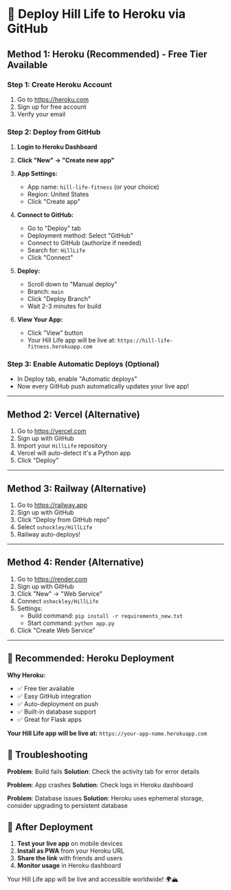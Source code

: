 # 🚀 Deploy Hill Life to Heroku via GitHub

## Method 1: Heroku (Recommended) - Free Tier Available

### Step 1: Create Heroku Account
1. Go to https://heroku.com
2. Sign up for free account
3. Verify your email

### Step 2: Deploy from GitHub
1. **Login to Heroku Dashboard**
2. **Click "New" → "Create new app"**
3. **App Settings:**
   - App name: `hill-life-fitness` (or your choice)
   - Region: United States
   - Click "Create app"

4. **Connect to GitHub:**
   - Go to "Deploy" tab
   - Deployment method: Select "GitHub"
   - Connect to GitHub (authorize if needed)
   - Search for: `HillLife`
   - Click "Connect"

5. **Deploy:**
   - Scroll down to "Manual deploy"
   - Branch: `main`
   - Click "Deploy Branch"
   - Wait 2-3 minutes for build

6. **View Your App:**
   - Click "View" button
   - Your Hill Life app will be live at: `https://hill-life-fitness.herokuapp.com`

### Step 3: Enable Automatic Deploys (Optional)
- In Deploy tab, enable "Automatic deploys"
- Now every GitHub push automatically updates your live app!

---

## Method 2: Vercel (Alternative)

1. Go to https://vercel.com
2. Sign up with GitHub
3. Import your `HillLife` repository
4. Vercel will auto-detect it's a Python app
5. Click "Deploy"

---

## Method 3: Railway (Alternative)

1. Go to https://railway.app
2. Sign up with GitHub
3. Click "Deploy from GitHub repo"
4. Select `oshockley/HillLife`
5. Railway auto-deploys!

---

## Method 4: Render (Alternative)

1. Go to https://render.com
2. Sign up with GitHub
3. Click "New" → "Web Service"
4. Connect `oshockley/HillLife`
5. Settings:
   - Build command: `pip install -r requirements_new.txt`
   - Start command: `python app.py`
6. Click "Create Web Service"

---

## 🎯 Recommended: Heroku Deployment

**Why Heroku:**
- ✅ Free tier available
- ✅ Easy GitHub integration
- ✅ Auto-deployment on push
- ✅ Built-in database support
- ✅ Great for Flask apps

**Your Hill Life app will be live at:**
`https://your-app-name.herokuapp.com`

## 🔧 Troubleshooting

**Problem**: Build fails
**Solution**: Check the activity tab for error details

**Problem**: App crashes
**Solution**: Check logs in Heroku dashboard

**Problem**: Database issues
**Solution**: Heroku uses ephemeral storage, consider upgrading to persistent database

## 📱 After Deployment

1. **Test your live app** on mobile devices
2. **Install as PWA** from your Heroku URL
3. **Share the link** with friends and users
4. **Monitor usage** in Heroku dashboard

Your Hill Life app will be live and accessible worldwide! 🌍🏔️
